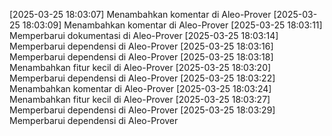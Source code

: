 [2025-03-25 18:03:07] Menambahkan komentar di Aleo-Prover
[2025-03-25 18:03:09] Menambahkan komentar di Aleo-Prover
[2025-03-25 18:03:11] Memperbarui dokumentasi di Aleo-Prover
[2025-03-25 18:03:14] Memperbarui dependensi di Aleo-Prover
[2025-03-25 18:03:16] Memperbarui dependensi di Aleo-Prover
[2025-03-25 18:03:18] Menambahkan fitur kecil di Aleo-Prover
[2025-03-25 18:03:20] Memperbarui dependensi di Aleo-Prover
[2025-03-25 18:03:22] Menambahkan komentar di Aleo-Prover
[2025-03-25 18:03:24] Menambahkan fitur kecil di Aleo-Prover
[2025-03-25 18:03:27] Memperbarui dependensi di Aleo-Prover
[2025-03-25 18:03:29] Memperbarui dependensi di Aleo-Prover
